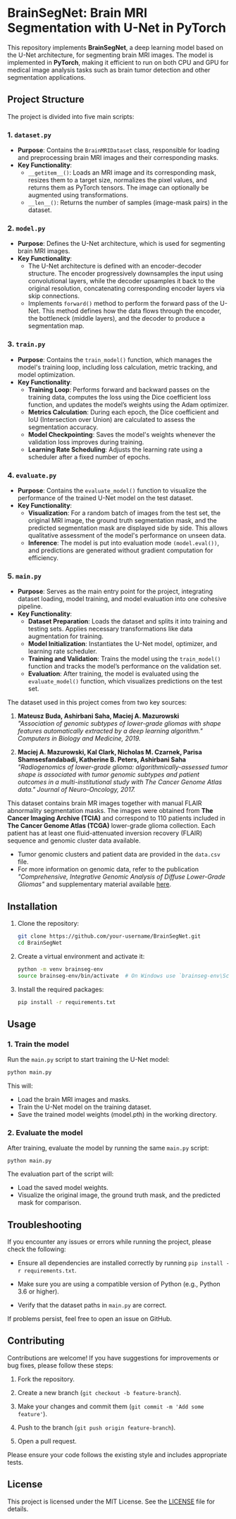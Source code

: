 # BrainSegNet: Brain MRI Segmentation with U-Net in PyTorch

This repository implements **BrainSegNet**, a deep learning model based on the U-Net architecture, for segmenting brain MRI images. The model is implemented in **PyTorch**, making it efficient to run on both CPU and GPU for medical image analysis tasks such as brain tumor detection and other segmentation applications.

## Project Structure

The project is divided into five main scripts:

### 1. `dataset.py`
   - **Purpose**: Contains the `BrainMRIDataset` class, responsible for loading and preprocessing brain MRI images and their corresponding masks.
   - **Key Functionality**:
     - `__getitem__()`: Loads an MRI image and its corresponding mask, resizes them to a target size, normalizes the pixel values, and returns them as PyTorch tensors. The image can optionally be augmented using transformations.
     - `__len__()`: Returns the number of samples (image-mask pairs) in the dataset.
       
### 2. `model.py`
   - **Purpose**: Defines the U-Net architecture, which is used for segmenting brain MRI images.
   - **Key Functionality**:
     - The U-Net architecture is defined with an encoder-decoder structure. The encoder progressively downsamples the input using convolutional layers, while the decoder upsamples it back to the original resolution, concatenating corresponding encoder layers via skip connections.
     - Implements `forward()` method to perform the forward pass of the U-Net. This method defines how the data flows through the encoder, the bottleneck (middle layers), and the decoder to produce a segmentation map.


### 3. `train.py`
   - **Purpose**: Contains the `train_model()` function, which manages the model's training loop, including loss calculation, metric tracking, and model optimization.
   - **Key Functionality**:
     - **Training Loop**: Performs forward and backward passes on the training data, computes the loss using the Dice coefficient loss function, and updates the model’s weights using the Adam optimizer.
     - **Metrics Calculation**: During each epoch, the Dice coefficient and IoU (Intersection over Union) are calculated to assess the segmentation accuracy.
     - **Model Checkpointing**: Saves the model's weights whenever the validation loss improves during training.
     - **Learning Rate Scheduling**: Adjusts the learning rate using a scheduler after a fixed number of epochs.

### 4. `evaluate.py`
   - **Purpose**: Contains the `evaluate_model()` function to visualize the performance of the trained U-Net model on the test dataset.
   - **Key Functionality**:
     - **Visualization**: For a random batch of images from the test set, the original MRI image, the ground truth segmentation mask, and the predicted segmentation mask are displayed side by side. This allows qualitative assessment of the model's performance on unseen data.
     - **Inference**: The model is put into evaluation mode `(model.eval())`, and predictions are generated without gradient computation for efficiency.


### 5. `main.py`
   - **Purpose**: Serves as the main entry point for the project, integrating dataset loading, model training, and model evaluation into one cohesive pipeline.
   - **Key Functionality**:
     - **Dataset Preparation**: Loads the dataset and splits it into training and testing sets. Applies necessary transformations like data augmentation for training.
     - **Model Initialization**: Instantiates the U-Net model, optimizer, and learning rate scheduler.
     - **Training and Validation**: Trains the model using the `train_model()` function and tracks the model’s performance on the validation set.
     - **Evaluation**: After training, the model is evaluated using the `evaluate_model()` function, which visualizes predictions on the test set.

The dataset used in this project comes from two key sources:

1. **Mateusz Buda, Ashirbani Saha, Maciej A. Mazurowski**  
   _"Association of genomic subtypes of lower-grade gliomas with shape features automatically extracted by a deep learning algorithm." Computers in Biology and Medicine, 2019._

2. **Maciej A. Mazurowski, Kal Clark, Nicholas M. Czarnek, Parisa Shamsesfandabadi, Katherine B. Peters, Ashirbani Saha**  
   _"Radiogenomics of lower-grade glioma: algorithmically-assessed tumor shape is associated with tumor genomic subtypes and patient outcomes in a multi-institutional study with The Cancer Genome Atlas data." Journal of Neuro-Oncology, 2017._

This dataset contains brain MR images together with manual FLAIR abnormality segmentation masks. The images were obtained from **The Cancer Imaging Archive (TCIA)** and correspond to 110 patients included in **The Cancer Genome Atlas (TCGA)** lower-grade glioma collection. Each patient has at least one fluid-attenuated inversion recovery (FLAIR) sequence and genomic cluster data available.

- Tumor genomic clusters and patient data are provided in the `data.csv` file.
- For more information on genomic data, refer to the publication _"Comprehensive, Integrative Genomic Analysis of Diffuse Lower-Grade Gliomas"_ and supplementary material available [here](https://www.nejm.org/doi/full/10.1056/NEJMoa1402121).




## Installation

1. Clone the repository:
    ```bash
    git clone https://github.com/your-username/BrainSegNet.git
    cd BrainSegNet
    ```

2. Create a virtual environment and activate it:
    ```bash
    python -m venv brainseg-env
    source brainseg-env/bin/activate  # On Windows use `brainseg-env\Scripts\activate`
    ```

3. Install the required packages:
    ```bash
    pip install -r requirements.txt
    ```

## Usage

### 1. Train the model

Run the `main.py` script to start training the U-Net model:
```bash
python main.py
```

This will:
- Load the brain MRI images and masks.
- Train the U-Net model on the training dataset.
- Save the trained model weights (model.pth) in the working directory.
  
### 2. Evaluate the model
After training, evaluate the model by running the same `main.py` script:
```
python main.py
```

The evaluation part of the script will:
- Load the saved model weights.
- Visualize the original image, the ground truth mask, and the predicted mask for comparison.

## Troubleshooting

If you encounter any issues or errors while running the project, please check the following:

- Ensure all dependencies are installed correctly by running `pip install -r requirements.txt`.
  
- Make sure you are using a compatible version of Python (e.g., Python 3.6 or higher).
 
- Verify that the dataset paths in `main.py` are correct.

If problems persist, feel free to open an issue on GitHub.

## Contributing

Contributions are welcome! If you have suggestions for improvements or bug fixes, please follow these steps:

1. Fork the repository.

2. Create a new branch (`git checkout -b feature-branch`).

3. Make your changes and commit them (`git commit -m 'Add some feature'`).

4. Push to the branch (`git push origin feature-branch`).

5. Open a pull request.

Please ensure your code follows the existing style and includes appropriate tests.

## License

This project is licensed under the MIT License. See the [LICENSE](LICENSE.txt) file for details.

